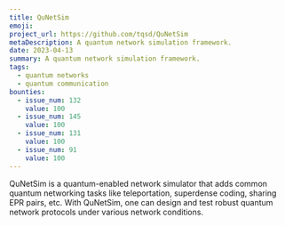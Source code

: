```yaml
---
title: QuNetSim
emoji:
project_url: https://github.com/tqsd/QuNetSim
metaDescription: A quantum network simulation framework.
date: 2023-04-13
summary: A quantum network simulation framework.
tags:
  - quantum networks
  - quantum communication
bounties:
  - issue_num: 132
    value: 100
  - issue_num: 145
    value: 100
  - issue_num: 131
    value: 100
  - issue_num: 91
    value: 100
---
```


QuNetSim is a quantum-enabled network simulator that adds common quantum networking tasks like teleportation, superdense coding, sharing EPR pairs, etc. With QuNetSim, one can design and test robust quantum network protocols under various network conditions.
